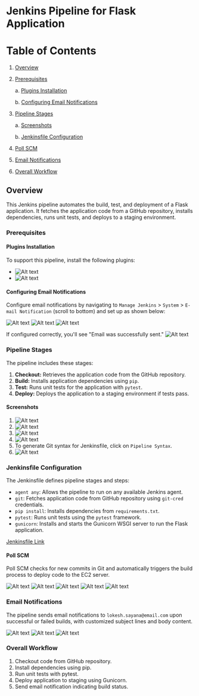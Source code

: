 # Jenkins Pipeline for Flask Application

# Table of Contents

1. [Overview](#overview)

2. [Prerequisites](#prerequisites)

    a. [Plugins Installation](#plugins-installation)

    b. [Configuring Email Notifications](#configuring-email-notifications)

3. [Pipeline Stages](#pipeline-stages)

    a. [Screenshots](#screenshots)

    b. [Jenkinsfile Configuration](#jenkinsfile-configuration)
4. [Poll SCM](#poll-scm)
5. [Email Notifications](#email-notifications)
6. [Overall Workflow](#overall-workflow)


## Overview

This Jenkins pipeline automates the build, test, and deployment of a Flask application. It fetches the application code from a GitHub repository, installs dependencies, runs unit tests, and deploys to a staging environment.

### Prerequisites

#### Plugins Installation

To support this pipeline, install the following plugins:

- ![Alt text](image.png)
- ![Alt text](image-1.png)

#### Configuring Email Notifications

Configure email notifications by navigating to `Manage Jenkins` > `System` > `E-mail Notification` (scroll to bottom) and set up as shown below:

![Alt text](image-2.png)
![Alt text](image-3.png)
![Alt text](image-4.png)

If configured correctly, you'll see "Email was successfully sent."
![Alt text](image-5.png)

### Pipeline Stages

The pipeline includes these stages:

1. **Checkout:** Retrieves the application code from the GitHub repository.
2. **Build:** Installs application dependencies using `pip`.
3. **Test:** Runs unit tests for the application with `pytest`.
4. **Deploy:** Deploys the application to a staging environment if tests pass.

#### Screenshots

1. ![Alt text](image-6.png)
2. ![Alt text](image-7.png)
3. ![Alt text](image-8.png)
4. ![Alt text](image-9.png)
5. To generate Git syntax for Jenkinsfile, click on `Pipeline Syntax`.
6. ![Alt text](image-10.png)

### Jenkinsfile Configuration

The Jenkinsfile defines pipeline stages and steps:

- `agent any`: Allows the pipeline to run on any available Jenkins agent.
- `git`: Fetches application code from GitHub repository using `git-cred` credentials.
- `pip install`: Installs dependencies from `requirements.txt`.
- `pytest`: Runs unit tests using the `pytest` framework.
- `gunicorn`: Installs and starts the Gunicorn WSGI server to run the Flask application.

[Jenkinsfile Link](https://github.com/sayanalokesh/Jenkins/blob/main/Jenkinsfile)

#### Poll SCM

Poll SCM checks for new commits in Git and automatically triggers the build process to deploy code to the EC2 server.

![Alt text](image-11.png)
![Alt text](image-12.png)
![Alt text](image-13.png)
![Alt text](image-14.png)
![Alt text](image-15.png)

### Email Notifications

The pipeline sends email notifications to `lokesh.sayana@email.com` upon successful or failed builds, with customized subject lines and body content.

![Alt text](image-16.png)
![Alt text](image-17.png)
![Alt text](image-18.png)

### Overall Workflow

1. Checkout code from GitHub repository.
2. Install dependencies using pip.
3. Run unit tests with pytest.
4. Deploy application to staging using Gunicorn.
5. Send email notification indicating build status.

